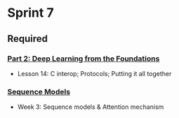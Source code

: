 # Sprint 7

## Required

### [Part 2: Deep Learning from the Foundations](https://course.fast.ai/part2)

- Lesson 14: C interop; Protocols; Putting it all together

### [Sequence Models](https://www.coursera.org/learn/nlp-sequence-models)

- Week 3: Sequence models & Attention mechanism
